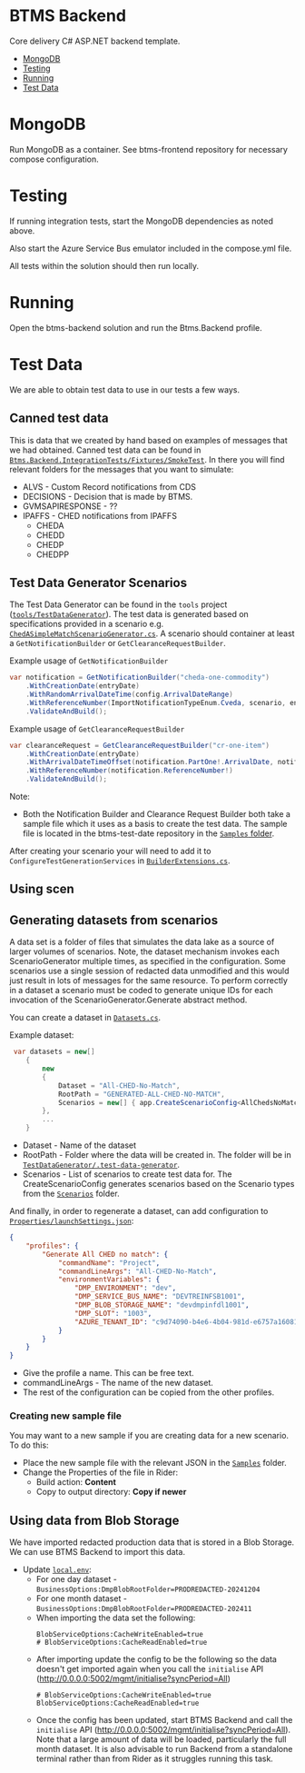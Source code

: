 # BTMS Backend

Core delivery C# ASP.NET backend template.

* [MongoDB](#mongodb)
* [Testing](#testing)
* [Running](#running)
* [Test Data](#test-data)

# MongoDB

Run MongoDB as a container. See btms-frontend repository for necessary compose configuration.

# Testing

If running integration tests, start the MongoDB dependencies as noted above.

Also start the Azure Service Bus emulator included in the compose.yml file.

All tests within the solution should then run locally.

# Running

Open the btms-backend solution and run the Btms.Backend profile.


# Test Data
We are able to obtain test data to use in our tests a few ways.

## Canned test data
This is data that we created by hand based on examples of messages that we had obtained. Canned test data can be found in [`Btms.Backend.IntegrationTests/Fixtures/SmokeTest`](Btms.Backend.IntegrationTests/Fixtures/SmokeTest). In there you will find relevant folders for the messages that you want to simulate:
* ALVS - Custom Record notifications from CDS
* DECISIONS - Decision that is made by BTMS.
* GVMSAPIRESPONSE - ??
* IPAFFS - CHED notifications from IPAFFS
  * CHEDA
  * CHEDD
  * CHEDP
  * CHEDPP

## Test Data Generator Scenarios
The Test Data Generator can be found in the `tools` project ([`tools/TestDataGenerator`](TestDataGenerator/TestDataGenerator.csproj)). The test data is generated based on specifications provided in a scenario e.g. [`ChedASimpleMatchScenarioGenerator.cs`](TestDataGenerator/Scenarios/ChedASimpleMatchScenarioGenerator.cs). A scenario should container at least a `GetNotificationBuilder` or `GetClearanceRequestBuilder`.

Example usage of `GetNotificationBuilder`
```csharp
var notification = GetNotificationBuilder("cheda-one-commodity")
    .WithCreationDate(entryDate)
    .WithRandomArrivalDateTime(config.ArrivalDateRange)
    .WithReferenceNumber(ImportNotificationTypeEnum.Cveda, scenario, entryDate, item)
    .ValidateAndBuild();
```

Example usage of `GetClearanceRequestBuilder`
```csharp
var clearanceRequest = GetClearanceRequestBuilder("cr-one-item")
    .WithCreationDate(entryDate)
    .WithArrivalDateTimeOffset(notification.PartOne!.ArrivalDate, notification.PartOne!.ArrivalTime)
    .WithReferenceNumber(notification.ReferenceNumber!)
    .ValidateAndBuild();
```
Note: 
* Both the Notification Builder and Clearance Request Builder both take a sample file which it uses as a basis to create the test data. The sample file is located in the btms-test-date repository in the [`Samples` folder](https://github.com/DEFRA/btms-test-data). 

After creating your scenario your will need to add it to `ConfigureTestGenerationServices` in [`BuilderExtensions.cs`](TestDataGenerator/Helpers/BuilderExtensions.cs). 

## Using scen

## Generating datasets from scenarios

A data set is a folder of files that simulates the data lake as a source of larger volumes of scenarios. Note, the dataset mechanism invokes each ScenarioGenerator multiple times, as specified in the configuration. Some scenarios use a single session of redacted data unmodified and this would just result in lots of messages for the same resource. To perform correctly in a dataset a scenario must be coded to generate unique IDs for each invocation of the ScenarioGenerator.Generate abstract method.

You can create a dataset in [`Datasets.cs`](TestDataGenerator/Config/Datasets.cs).

Example dataset:

```csharp
 var datasets = new[]
    {
        new
        {
            Dataset = "All-CHED-No-Match",
            RootPath = "GENERATED-ALL-CHED-NO-MATCH",
            Scenarios = new[] { app.CreateScenarioConfig<AllChedsNoMatchScenarioGenerator>(1, 1) }
        },
        ...
    }
```

* Dataset - Name of the dataset 
* RootPath - Folder where the data will be created in. The folder will be in [`TestDataGenerator/.test-data-generator`](TestDataGenerator/.test-data-generator). 
* Scenarios - List of scenarios to create test data for. The CreateScenarioConfig generates scenarios based on the Scenario types from the [`Scenarios`](TestDataGenerator/Scenarios) folder.

And finally, in order to regenerate a dataset, can add configuration to [`Properties/launchSettings.json`](TestDataGenerator/Properties/launchSettings.json):
```json
{
    "profiles": {
        "Generate All CHED no match": {
            "commandName": "Project",
            "commandLineArgs": "All-CHED-No-Match",
            "environmentVariables": {
                "DMP_ENVIRONMENT": "dev",
                "DMP_SERVICE_BUS_NAME": "DEVTREINFSB1001",
                "DMP_BLOB_STORAGE_NAME": "devdmpinfdl1001",
                "DMP_SLOT": "1003",
                "AZURE_TENANT_ID": "c9d74090-b4e6-4b04-981d-e6757a160812"
            }
        }
    }
}
```

* Give the profile a name. This can be free text.
* commandLineArgs - The name of the new dataset.
* The rest of the configuration can be copied from the other profiles.

### Creating new sample file
You may want to a new sample if you are creating data for a new scenario. To do this:
* Place the new sample file with the relevant JSON in the [`Samples`](TestDataGenerator/Scenarios/Samples) folder.
* Change the Properties of the file in Rider:
  * Build action: **Content**
  * Copy to output directory: **Copy if newer**

## Using data from Blob Storage
We have imported redacted production data that is stored in a Blob Storage. We can use BTMS Backend to import this data.

* Update [`local.env`](Btms.Backend/Properties/local.env):
  * For one day dataset - `BusinessOptions:DmpBlobRootFolder=PRODREDACTED-20241204`
  * For one month dataset - `BusinessOptions:DmpBlobRootFolder=PRODREDACTED-202411`
  * When importing the data set the following:
    ```dotenv
    BlobServiceOptions:CacheWriteEnabled=true
    # BlobServiceOptions:CacheReadEnabled=true
    ```
  * After importing update the config to be the following so the data doesn't get imported again when you call the `initialise` API (http://0.0.0.0:5002/mgmt/initialise?syncPeriod=All)
    ```dotenv
    # BlobServiceOptions:CacheWriteEnabled=true
    BlobServiceOptions:CacheReadEnabled=true
    ```
  * Once the config has been updated, start BTMS Backend and call the `initialise` API (http://0.0.0.0:5002/mgmt/initialise?syncPeriod=All). Note that a large amount of data will be loaded, particularly the full month dataset. It is also advisable to run Backend from a standalone terminal rather than from Rider as it struggles running this task.
      

